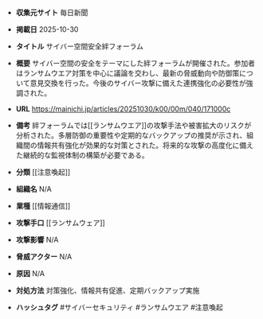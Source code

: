 - **収集元サイト**
毎日新聞

- **掲載日**
2025-10-30

- **タイトル**
サイバー空間安全絆フォーラム

- **概要**
サイバー空間の安全をテーマにした絆フォーラムが開催された。参加者はランサムウエア対策を中心に議論を交わし、最新の脅威動向や防御策について意見交換を行った。今後のサイバー攻撃に備えた連携強化の必要性が強調された。

- **URL**
https://mainichi.jp/articles/20251030/k00/00m/040/171000c

- **備考**
絆フォーラムでは[[ランサムウエア]]の攻撃手法や被害拡大のリスクが分析された。多層防御の重要性や定期的なバックアップの推奨が示され、組織間の情報共有強化が効果的な対策とされた。将来的な攻撃の高度化に備えた継続的な監視体制の構築が必要である。

- **分類**
[[注意喚起]]

- **組織名**
N/A

- **業種**
[[情報通信]]

- **攻撃手口**
[[ランサムウェア]]

- **攻撃影響**
N/A

- **脅威アクター**
N/A

- **原因**
N/A

- **対処方法**
対策強化、情報共有促進、定期バックアップ実施

- **ハッシュタグ**
#サイバーセキュリティ #ランサムウエア #注意喚起
